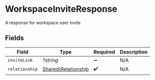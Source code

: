 # WorkspaceInviteResponse

A response for workspace user invite


## Fields

| Field                                                      | Type                                                       | Required                                                   | Description                                                |
| ---------------------------------------------------------- | ---------------------------------------------------------- | ---------------------------------------------------------- | ---------------------------------------------------------- |
| `inviteLink`                                               | *?string*                                                  | :heavy_minus_sign:                                         | N/A                                                        |
| `relationship`                                             | [Shared\Relationship](../../Models/Shared/Relationship.md) | :heavy_check_mark:                                         | N/A                                                        |